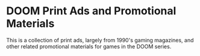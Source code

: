 # DOOM Print Ads and Promotional Materials
This is a collection of print ads, largely from 1990's gaming magazines, and other related promotional materials for games in the DOOM series.